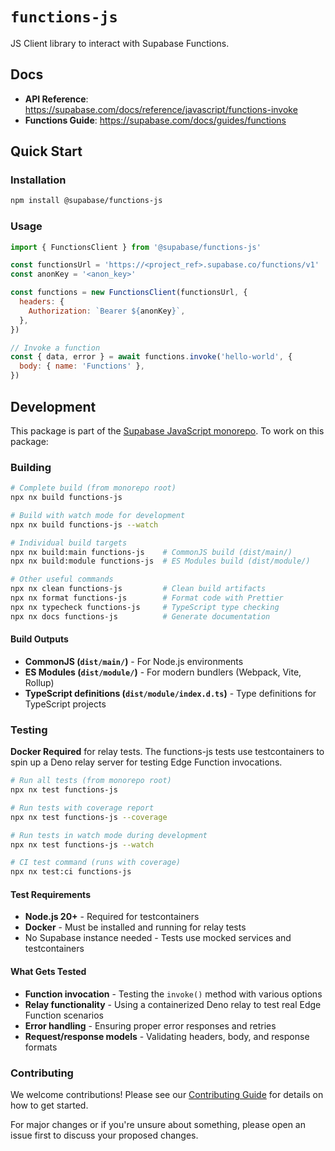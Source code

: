 # `functions-js`

JS Client library to interact with Supabase Functions.

## Docs

- **API Reference**: <https://supabase.com/docs/reference/javascript/functions-invoke>
- **Functions Guide**: <https://supabase.com/docs/guides/functions>

## Quick Start

### Installation

```bash
npm install @supabase/functions-js
```

### Usage

```js
import { FunctionsClient } from '@supabase/functions-js'

const functionsUrl = 'https://<project_ref>.supabase.co/functions/v1'
const anonKey = '<anon_key>'

const functions = new FunctionsClient(functionsUrl, {
  headers: {
    Authorization: `Bearer ${anonKey}`,
  },
})

// Invoke a function
const { data, error } = await functions.invoke('hello-world', {
  body: { name: 'Functions' },
})
```

## Development

This package is part of the [Supabase JavaScript monorepo](https://github.com/supabase/supabase-js). To work on this package:

### Building

```bash
# Complete build (from monorepo root)
npx nx build functions-js

# Build with watch mode for development
npx nx build functions-js --watch

# Individual build targets
npx nx build:main functions-js    # CommonJS build (dist/main/)
npx nx build:module functions-js  # ES Modules build (dist/module/)

# Other useful commands
npx nx clean functions-js         # Clean build artifacts
npx nx format functions-js        # Format code with Prettier
npx nx typecheck functions-js     # TypeScript type checking
npx nx docs functions-js          # Generate documentation
```

#### Build Outputs

- **CommonJS (`dist/main/`)** - For Node.js environments
- **ES Modules (`dist/module/`)** - For modern bundlers (Webpack, Vite, Rollup)
- **TypeScript definitions (`dist/module/index.d.ts`)** - Type definitions for TypeScript projects

### Testing

**Docker Required** for relay tests. The functions-js tests use testcontainers to spin up a Deno relay server for testing Edge Function invocations.

```bash
# Run all tests (from monorepo root)
npx nx test functions-js

# Run tests with coverage report
npx nx test functions-js --coverage

# Run tests in watch mode during development
npx nx test functions-js --watch

# CI test command (runs with coverage)
npx nx test:ci functions-js
```

#### Test Requirements

- **Node.js 20+** - Required for testcontainers
- **Docker** - Must be installed and running for relay tests
- No Supabase instance needed - Tests use mocked services and testcontainers

#### What Gets Tested

- **Function invocation** - Testing the `invoke()` method with various options
- **Relay functionality** - Using a containerized Deno relay to test real Edge Function scenarios
- **Error handling** - Ensuring proper error responses and retries
- **Request/response models** - Validating headers, body, and response formats

### Contributing

We welcome contributions! Please see our [Contributing Guide](../../../CONTRIBUTING.md) for details on how to get started.

For major changes or if you're unsure about something, please open an issue first to discuss your proposed changes.
